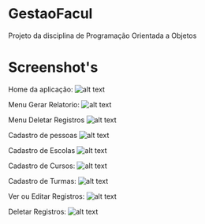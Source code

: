 # GestaoFacul
Projeto da disciplina de Programação Orientada a Objetos
# Screenshot's
Home da aplicação:
![alt text](https://uploaddeimagens.com.br/images/001/466/034/full/homeGU.png?1529031437)

Menu Gerar Relatorio:
![alt text](https://uploaddeimagens.com.br/images/001/466/038/full/MENU-GU.png?1529031526)

Menu Deletar Registros
![alt text](https://uploaddeimagens.com.br/images/001/466/036/full/MENUDEL-GU.png?1529031506)

Cadastro de pessoas
![alt text](https://uploaddeimagens.com.br/images/001/466/041/full/CPGU.png?1529031648)

Cadastro de Escolas
![alt text](https://uploaddeimagens.com.br/images/001/466/043/full/CE-GU.png?1529031722)

Cadastro de Cursos:
![alt text](https://uploaddeimagens.com.br/images/001/466/044/full/CC-GU.png?1529031781)

Cadastro de Turmas:
![alt text](https://uploaddeimagens.com.br/images/001/466/047/full/CT-GU.png?1529031952)

Ver ou Editar Registros:
![alt text](https://uploaddeimagens.com.br/images/001/466/048/full/EDITAR-GU.png?1529031991)

Deletar Registros:
![alt text](https://uploaddeimagens.com.br/images/001/466/051/full/Screenshot_1.png?1529032053)
